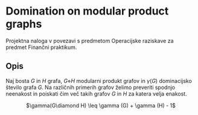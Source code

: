 # Domination on modular product graphs
Projektna naloga v povezavi s predmetom Operacijske raziskave za predmet Finančni praktikum.

## Opis 
Naj bosta $G$ in $H$ grafa, $G\diamond H$ modularni produkt grafov in $\gamma(G)$ dominacijsko število grafa $G$.
Na različnih primerih grafov želimo preveriti spodnjo neenakost in poiskati čim več takih grafov $G$ in $H$ za katera velja enakost. <br>
<p align = "center">
  $\gamma(G\diamond H) \leq \gamma (G) + \gamma (H) - 1$
</p>
